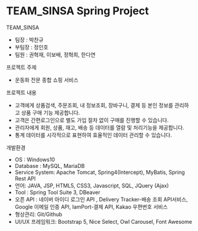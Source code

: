 # TEAM_SINSA Spring Project

TEAM_SINSA
- 팀장 : 박찬규
- 부팀장 : 정인호
- 팀원 : 권혁재, 이보배, 정혁희, 한다연

프로젝트 주제
- 운동화 전문 종합 쇼핑 서비스

프로젝트 내용
- 고객에게 상품검색, 주문조회, 내 정보조회, 장바구니, 결제 등 본인 정보를 관리하고 상품 구매 기능 제공합니다.
- 고객은 간편로그인으로 별도 가입 절차 없이 구매를 진행할 수 있습니다.
- 관리자에게 회원, 상품, 재고, 배송 등 데이터를 열람 및 처리기능을 제공합니다.
- 통계 데이터를 시각적으로 표현하여 효율적인 데이터 관리할 수 있습니다.

개발환경
- OS : Windows10
- Database : MySQL, MariaDB
- Service System: Apache Tomcat, Spring4(Intercept), MyBatis, Spring Rest API
- 언어: JAVA, JSP, HTML5, CSS3, Javascript, SQL, JQuery (Ajax)
- Tool : Spring Tool Suite 3, DBeaver 
- 오픈 API : 네이버 아이디 로그인 API , Delivery Tracker-배송 조회 API서비스, Google 이메일 인증 API, IamPort-결제 API, Kakao 우편번호 서비스
- 형상관리: Git/Github   
- UI/UX 프레임워크: Bootstrap 5, Nice Select, Owl Carousel, Font Awesome
